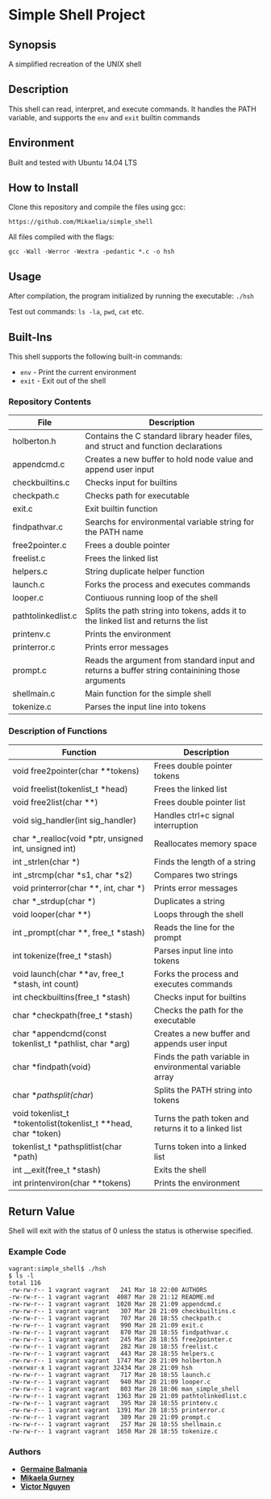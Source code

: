 # Simple Shell Project

## Synopsis
A simplified recreation of the UNIX shell

## Description
This shell can read, interpret, and execute commands. It handles the PATH variable, and supports the `env` and `exit` builtin commands

## Environment
Built and tested with Ubuntu 14.04 LTS

## How to Install
Clone this repository and compile the files using gcc:
```
https://github.com/Mikaelia/simple_shell
```
All files compiled with the flags:
```
gcc -Wall -Werror -Wextra -pedantic *.c -o hsh
```

## Usage
After compilation, the program initialized by running the executable:
```./hsh```

Test out commands: ```ls -la```, ```pwd```,  ```cat``` etc.

## Built-Ins
This shell supports the following built-in commands:
+ ```env``` - Print the current environment
+ ```exit``` - Exit out of the shell

### Repository Contents

|  **File**  |   **Description**   |
| ------------ | --------------------- |
| holberton.h | Contains the C standard library header files, and struct and function declarations |
| appendcmd.c | Creates a new buffer to hold node value and append user input |
| checkbuiltins.c | Checks input for builtins |
| checkpath.c | Checks path for executable |
| exit.c | Exit builtin function |
| findpathvar.c | Searchs for environmental variable string for the PATH name |
| free2pointer.c | Frees a double pointer |
| freelist.c | Frees the linked list |
| helpers.c | String duplicate helper function |
| launch.c | Forks the process and executes commands |
| looper.c | Contiuous running loop of the shell |
| pathtolinkedlist.c | Splits the path string into tokens, adds it to the linked list and returns the list  |
| printenv.c | Prints the environment |
| printerror.c | Prints error messages |
| prompt.c | Reads the argument from standard input and returns a buffer string containining those arguments |
| shellmain.c | Main function for the simple shell |
| tokenize.c | Parses the input line into tokens |


### Description of Functions

| **Function** | **Description** |
| -------------- | ---------------- |
| void free2pointer(char **tokens) | Frees double pointer tokens |
| void freelist(tokenlist_t *head) | Frees the linked list |
| void free2list(char **) | Frees double pointer list  |
| void sig_handler(int sig_handler) | Handles ctrl+c signal interruption |
| char *_realloc(void *ptr, unsigned int, unsigned int) | Reallocates memory space |
| int _strlen(char *) | Finds the length of a string |
| int _strcmp(char *s1, char *s2) | Compares two strings |
| void printerror(char **, int, char *) | Prints error messages |
| char *_strdup(char *) | Duplicates a string |
| void looper(char **) | Loops through the shell|
| int _prompt(char **, free_t *stash) | Reads the line for the prompt|
| int tokenize(free_t *stash) | Parses input line into tokens |
| void launch(char **av, free_t *stash, int count) | Forks the process and executes commands |
| int checkbuiltins(free_t *stash) | Checks input for builtins |
| char *checkpath(free_t *stash) | Checks the path for the executable |
| char *appendcmd(const tokenlist_t *pathlist, char *arg) | Creates a new buffer and appends user input |
| char *findpath(void) | Finds the path variable in environmental variable array |
| char **pathsplit(char*) | Splits the PATH string into tokens |
|void  tokenlist_t *tokentolist(tokenlist_t **head, char *token) | Turns the path token and returns it to a linked list  |
| tokenlist_t *pathsplitlist(char *path) | Turns token into a linked list  |
| int __exit(free_t *stash) | Exits the shell |
| int printenviron(char **tokens) | Prints the environment |

## Return Value
Shell will exit with the status of 0 unless the status is otherwise specified.

### Example Code
```
vagrant:simple_shell$ ./hsh
$ ls -l
total 116
-rw-rw-r-- 1 vagrant vagrant   241 Mar 18 22:00 AUTHORS
-rw-rw-r-- 1 vagrant vagrant  4087 Mar 28 21:12 README.md
-rw-rw-r-- 1 vagrant vagrant  1020 Mar 28 21:09 appendcmd.c
-rw-rw-r-- 1 vagrant vagrant   307 Mar 28 21:09 checkbuiltins.c
-rw-rw-r-- 1 vagrant vagrant   707 Mar 28 18:55 checkpath.c
-rw-rw-r-- 1 vagrant vagrant   990 Mar 28 21:09 exit.c
-rw-rw-r-- 1 vagrant vagrant   870 Mar 28 18:55 findpathvar.c
-rw-rw-r-- 1 vagrant vagrant   245 Mar 28 18:55 free2pointer.c
-rw-rw-r-- 1 vagrant vagrant   282 Mar 28 18:55 freelist.c
-rw-rw-r-- 1 vagrant vagrant   443 Mar 28 18:55 helpers.c
-rw-rw-r-- 1 vagrant vagrant  1747 Mar 28 21:09 holberton.h
-rwxrwxr-x 1 vagrant vagrant 32434 Mar 28 21:09 hsh
-rw-rw-r-- 1 vagrant vagrant   717 Mar 28 18:55 launch.c
-rw-rw-r-- 1 vagrant vagrant   940 Mar 28 21:09 looper.c
-rw-rw-r-- 1 vagrant vagrant   803 Mar 28 18:06 man_simple_shell
-rw-rw-r-- 1 vagrant vagrant  1363 Mar 28 21:09 pathtolinkedlist.c
-rw-rw-r-- 1 vagrant vagrant   395 Mar 28 18:55 printenv.c
-rw-rw-r-- 1 vagrant vagrant  1391 Mar 28 18:55 printerror.c
-rw-rw-r-- 1 vagrant vagrant   389 Mar 28 21:09 prompt.c
-rw-rw-r-- 1 vagrant vagrant   257 Mar 28 18:55 shellmain.c
-rw-rw-r-- 1 vagrant vagrant  1650 Mar 28 18:55 tokenize.c
```


### Authors
* [**Germaine Balmania**](https://github.com/guccigerm)
* [**Mikaela Gurney**](https://github.com/Mikaelia)
* [**Victor Nguyen**](https://github.com/vmdn23)
